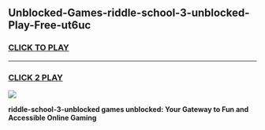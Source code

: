 
## Unblocked-Games-riddle-school-3-unblocked-Play-Free-ut6uc
<h3>
<a href="https://premium76.site?title=riddle-school-3-unblocked&ref=18A1">CLICK TO PLAY</a></h3>
<hr>

<h3>
<a href="https://premium76.site?title=riddle-school-3-unblocked&ref=18A1">CLICK 2 PLAY</a>
  
</h3>

<a href="https://premium76.site?title=riddle-school-3-unblocked&ref=18A1"><img src="https://clearcache.store/games.png"></a>


**riddle-school-3-unblocked games unblocked: Your Gateway to Fun and Accessible Online Gaming**
